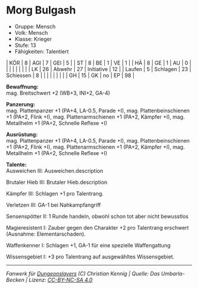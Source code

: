 # Morg Bulgash  
- Gruppe: Mensch  
- Volk: Mensch  
- Klasse: Krieger  
- Stufe: 13  
- Fähigkeiten: Talentiert  


| KÖR    | 8  | AGI      | 7  | GEI        | 5  |
| ST     | 8  | BE       | 1  | VE         | 1  |
| HÄ     | 8  | GE       | 1  | AU         | 0  |
|        |    |          |    |            |    |
| LK     | 26 | Abwehr   | 27 | Initiative | 12 |
| Laufen | 5  | Schlagen | 23 | Schiessen  | 8  |
|        |    |          |    |            |    |
| GH     | 15 | GK       | no | EP         | 98 |


**Bewaffnung:**  
mag. Breitschwert +2 (WB+3, INI+2, GA-4)

**Panzerung:**  
mag. Plattenpanzer +1 (PA+4, LA-0.5, Parade +I), mag. Plattenbeinschienen +1 (PA+2, Flink +I), mag. Plattenarmschienen +1 (PA+2, Kämpfer +I), mag. Metallhelm +1 (PA+2, Schnelle Reflexe +I)

**Ausrüstung:**  
mag. Plattenpanzer +1 (PA+4, LA-0.5, Parade +I), mag. Plattenbeinschienen +1 (PA+2, Flink +I), mag. Plattenarmschienen +1 (PA+2, Kämpfer +I), mag. Metallhelm +1 (PA+2, Schnelle Reflexe +I)

**Talente:**  
Ausweichen III: Ausweichen.description

Brutaler Hieb III: Brutaler Hieb.description

Kämpfer III: Schlagen +1 pro Talentrang.

Verletzen III: GA-1 bei Nahkampfangriff

Sensenspötter II: 1 Runde handeln, obwohl schon tot aber nicht bewusstlos

Magieresistent I: Zauber gegen den Charakter +2 pro Talentrang erschwert (Ausnahme: Elementarschaden).

Waffenkenner I: Schlagen +1, GA-1 für eine spezielle Waffengattung

Wissensgebiet I: +3 pro Talentrang auf ausgewähltes Wissensgebiet.





___
*Fanwerk für [Dungeonslayers](https://www.dungeonslayers.net/) (C) Christian Kennig | Quelle: Das Umbarla-Becken | Lizenz: [CC-BY-NC-SA 4.0](https://creativecommons.org/licenses/by-nc-sa/4.0/deed.de)*